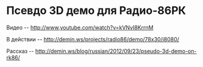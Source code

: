 Псевдо 3D демо для Радио-86РК
=============================

Видео -- http://www.youtube.com/watch?v=kVNvI8KrrnM

В действии -- http://demin.ws/projects/radio86/demo/78x30/i8080/

Рассказ -- http://demin.ws/blog/russian/2012/09/23/pseudo-3d-demo-on-rk86/
